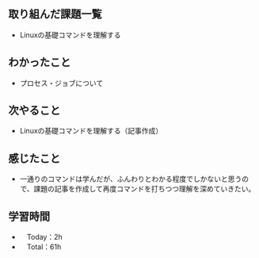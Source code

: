 ## 取り組んだ課題一覧
- Linuxの基礎コマンドを理解する

## わかったこと
- プロセス・ジョブについて

## 次やること
- Linuxの基礎コマンドを理解する（記事作成）

## 感じたこと
- 一通りのコマンドは学んだが、ふんわりとわかる程度でしかないと思うので、課題の記事を作成して再度コマンドを打ちつつ理解を深めていきたい。

## 学習時間
- 　Today：2h
- 　Total：61h
